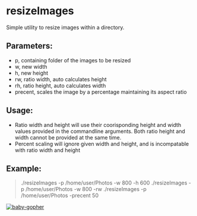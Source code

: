 resizeImages
============

Simple utility to resize images within a directory.

## Parameters:
 * p, containing folder of the images to be resized
 * w, new width
 * h, new height
 * rw, ratio width, auto calculates height
 * rh, ratio height, auto calculates width
 * precent, scales the image by a percentage maintaining its aspect ratio

## Usage:
* Ratio width and height will use their coorisponding height and width values provided in the commandline arguments.  Both ratio height and width cannot be provided at the same time.
* Percent scaling will ignore given width and height, and is incompatable with ratio width and height

## Example:
> ./resizeImages -p /home/user/Photos -w 800 -h 600
> ./resizeImages -p /home/user/Photos -w 800 -rw
> ./resizeImages -p /home/user/Photos -precent 50

[![baby-gopher](https://raw2.github.com/drnic/babygopher-site/gh-pages/images/babygopher-badge.png)](http://www.babygopher.org)